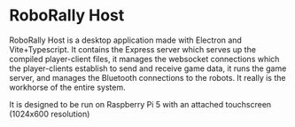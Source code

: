 # RoboRally Host

RoboRally Host is a desktop application made with Electron and Vite+Typescript.
It contains the Express server which serves up the compiled player-client files, it manages the websocket connections which the player-clients establish to send and receive game data, it runs the game server, and manages the Bluetooth connections to the robots.
It really is the workhorse of the entire system.

It is designed to be run on Raspberry Pi 5 with an attached touchscreen (1024x600 resolution)